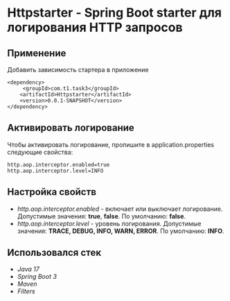 # Httpstarter - Spring Boot starter для логирования HTTP запросов

## Применение

Добавить зависимость стартера в приложение

```
<dependency>
     <groupId>com.t1.task3</groupId>
    <artifactId>Httpstarter</artifactId>
    <version>0.0.1-SNAPSHOT</version>
</dependency>
```

## Активировать логирование

Чтобы активировать логирование, пропишите в application.properties следующие свойства:

```
http.aop.interceptor.enabled=true
http.aop.interceptor.level=INFO
``` 
## Настройка свойств
- *http.aop.interceptor.enabled* - включает или выключает логирование. 
Допустимые значения: **true**, **false**. По умолчанию: **false**.
- *http.aop.interceptor.level* - уровень логирования.
Допустимые значения: **TRACE, DEBUG, INFO, WARN, ERROR**. По умолчанию: **INFO**.


## Использовался стек
- *Java 17*
- *Spring Boot 3*
- *Maven*
- *Filters*
